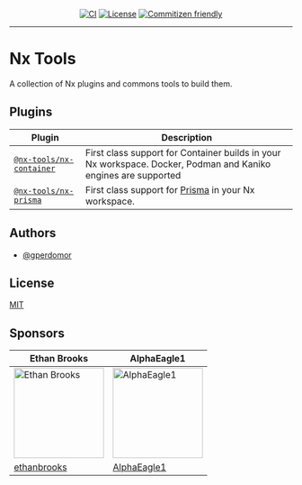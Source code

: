 <div style="text-align: center;">

[![CI](https://github.com/gperdomor/nx-tools/actions/workflows/ci.yml/badge.svg)](https://github.com/gperdomor/nx-tools/actions/workflows/ci.yml)
[![License](https://img.shields.io/github/license/gperdomor/nx-tools)](https://github.com/gperdomor/nx-tools/blob/main/LICENSE)
[![Commitizen friendly](https://img.shields.io/badge/commitizen-friendly-brightgreen.svg)](http://commitizen.github.io/cz-cli/)

</div>

<hr>

# Nx Tools

A collection of Nx plugins and commons tools to build them.

## Plugins

| Plugin                                                      | Description                                                                                                    |
| ----------------------------------------------------------- | -------------------------------------------------------------------------------------------------------------- |
| [`@nx-tools/nx-container`](packages/nx-container/README.md) | First class support for Container builds in your Nx workspace. Docker, Podman and Kaniko engines are supported |
| [`@nx-tools/nx-prisma`](packages/nx-prisma/README.md)       | First class support for [Prisma](https://prisma.io/) in your Nx workspace.                                     |

## Authors

- [@gperdomor](https://github.com/gperdomor)

## License

[MIT](https://choosealicense.com/licenses/mit/)

## Sponsors

<table>
  <thead>
    <tr>
    <th>Ethan Brooks</th>
    <th>AlphaEagle1</th>
    </tr>
  </thead>
  <tbody>
    <tr>
      <td>
        <a target="_blank" rel="noopener noreferrer nofollow" href="https://avatars.githubusercontent.com/u/16616717?s=160"><img src="https://avatars.githubusercontent.com/u/16616717?s=160" alt="Ethan Brooks" style="width: 160px;"></a>
      </td>
      <td>
        <a target="_blank" rel="noopener noreferrer nofollow" href="https://avatars.githubusercontent.com/u/114931046?s=160"><img src="https://avatars.githubusercontent.com/u/114931046?s=160" alt="AlphaEagle1" style="width: 160px;"></a>
      </td>
    </tr>
    <tr>
    <td><a href="https://github.com/ethanbrooks">ethanbrooks</a></td>
    <td><a href="https://github.com/AlphaEagle1">AlphaEagle1</a></td>
    </tr>
  </tbody>
</table>
